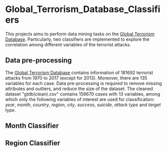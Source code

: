 # Global_Terrorism_Database_Classifiers
This projects aims to perform data mining tasks on the [Global Terrorism Database](https://www.kaggle.com/START-UMD/gtd). Particularly, two classifiers are implemented to explore the correlation among different variables of the terrorist attacks.

## Data pre-processing
The [Global Terrorism Database](https://www.kaggle.com/START-UMD/gtd) contains information of 181692 terrorist attacks from 1970 to 2017 (except for 2013). Moreover, there are 135 variables for each case. Data pre-processing is required to remove missing attributes and outliers, and reduce the size of the dataset.
The cleaned dataset "gtdb(clean).csv" contains 159670 cases with 13 variables, among which only the following variables of interest are used for classification: 
*year*, *month*, *country*, *region*, *city*, *success*, *suicide*, *attack type* and *target type*. 

## Month Classifier
## Region Classifier
